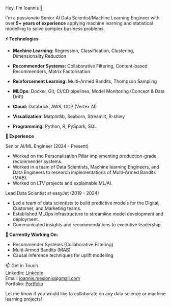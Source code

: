 Hey, I'm Ioannis 👋

I'm a passionate Senior AI Data Scientist/Machine Learning Engineer with over **5+ years of experience** applying machine learning and statistical modelling to solve complex business problems.

**⚡️ Technologies**

 - **Machine Learning:** Regression, Classification, Clustering, Dimensionality Reduction

 - **Recommender Systems:** Collaborative Filtering, Content-based Recommenders, Matrix Factorisation

- **Reinforcement Learning:** Multi-Armed Bandits, Thompson Sampling

- **MLOps:** Docker, Git, CI/CD pipelines, Model Monitoring (Concept & Data Drift)

- **Cloud:** Databrick, AWS, GCP (Vertex AI)

- **Visualization:** Matplotlib, Seaborn, Streamlit, R-shiny

- **Programming:** Python, R, PySpark, SQL

**💼 Experience**

Senior AI/ML Engineer (2024 - Present)

 - Worked on the Personalisation Pillar implementing production-grade recommender systems.
 - Worked in a team of Data Scientists, Machine learning Engineers, and Data Engineers to research implementations of Multi-Armed Bandits (MAB).
 - Worked on LTV projects and explainable ML/AI.


 Lead Data Scientist at easyJet (2019 - 2024)

 - Led a team of data scientists to build predictive models for the Digital, Customer, and Marketing teams.
 - Established MLOps infrastructure to streamline model development and deployment.
 - Communicated insights and recommendations to executive leadership.

**🔭 Currently Working On:**

- Recommender Systems (Collaborative Filtering)
- Multi-Armed Bandits (MAB)
- Causal inference techniques for uplift modelling

📫 Get in Touch <br>
LinkedIn: [LinkedIn](https://www.linkedin.com/in/ioannis-mesionis/) <br>
Email: ioannis.mesionis@gmail.com <br>
Portfolio: [Portfolio](https://ioannismesionis.github.io/) <br>

Let me know if you would like to collaborate on any data science or machine learning projects!
 
<!---
ioannismesionis/ioannismesionis is a ✨ special ✨ repository because its `README.md` (this file) appears on your GitHub profile.
You can click the Preview link to take a look at your changes.
--->
